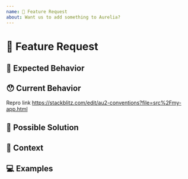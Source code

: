 ```yaml
---
name: 🙋 Feature Request
about: Want us to add something to Aurelia?
---
```


<!---
Thanks for filing an issue 😄 ! Before you submit, please read the following:

Search open/closed issues before submitting since someone might have asked the same thing before!
-->

# 🙋 Feature Request

<!--- Provide a general summary of the issue here -->

## 🤔 Expected Behavior

<!--- Tell us how the feature should work

A repro describing the undesired behavior if possible
https://stackblitz.com/edit/au2-conventions?file=src%2Fmy-app.html -->

## 😯 Current Behavior

<!--- Explain the difference from current behavior -->

Repro link https://stackblitz.com/edit/au2-conventions?file=src%2Fmy-app.html

## 💁 Possible Solution

<!--- Ideas how to implement this feature or a similar solution/workaround that already exists -->

## 🔦 Context

<!--- How has this issue affected you? What are you trying to accomplish? -->

<!--- Providing context helps us come up with a solution that is most useful in the real world -->

## 💻 Examples

<!-- Examples help us understand the requested feature better -->

<!-- Love Aurelia? Please consider supporting our collective:
👉  https://opencollective.com/aurelia -->
